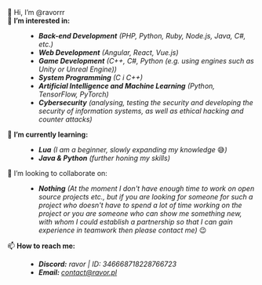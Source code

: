 <dl>
	<dt>👋 Hi, I’m @ravorrr</dt>
	<dt>👀 <b>I’m interested in:</b></dt>
	<dd>
		<ul>
			<li><i><b>Back-end Development</b> (PHP, Python, Ruby, Node.js, Java, C#, etc.)</i></li>
			<li><i><b>Web Development</b> (Angular, React, Vue.js)</i></li>
			<li><i><b>Game Development</b> (C++, C#, Python (e.g. using engines such as Unity or Unreal Engine))</i></li>
			<li><i><b>System Programming</b> (C i C++)</i></li>
			<li><i><b>Artificial Intelligence and Machine Learning</b> (Python, TensorFlow, PyTorch)</i></li>
			<li><i><b>Cybersecurity</b> (analysing, testing the security and developing the security of information systems, as well as ethical hacking and counter attacks)</i></li>
		</ul>
	</dd>
	<dt>🌱 <b>I’m currently learning:</b></dt>
	<dd>
		<ul>
			<li><i><b>Lua</b> (I am a beginner, slowly expanding my knowledge </i>😅<i>)</i></li>
			<li><i><b>Java & Python</b> (further honing my skills)</i></li>
		</ul>
	</dd>
	<dt>💞️ I’m looking to collaborate on:</dt>
	<dd>
		<ul>
			<li><i><b>Nothing</b> (At the moment I don't have enough time to work on open source projects etc., but if you are looking for someone for such a project who doesn't have to spend a lot of time working on the project or you are someone who can show me something new, with whom I could establish a partnership so that I can gain experience in teamwork then please contact me) </i>😉</li>
		</ul>
	</dd>
	<dt>📫 <b>How to reach me:</b></dt>
	<dd>
		<ul>
			<li><i><b>Discord:</b> ravor | ID: 346668718228766723</i></li>
			<li><i><b>Email: </b><a href="mailto:contact@ravor.pl">contact@ravor.pl</a></i></li>
		</ul>
	</dd>
</dl>

<!---
ravorrr/ravorrr is a ✨ special ✨ repository because its `README.md` (this file) appears on your GitHub profile.
You can click the Preview link to take a look at your changes.
--->
